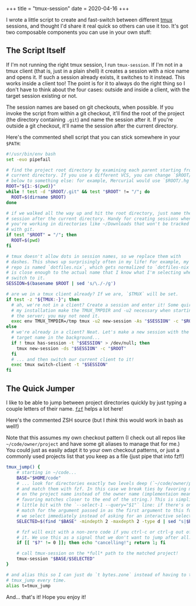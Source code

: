 +++
title = "tmux-session"
date = 2020-04-16
+++

I wrote a little script to create and fast-switch between different [tmux](https://github.com/tmux/tmux/wiki) sessions, and thought I'd share it real quick so others can use it too.
It's got two composable components you can use in your own stuff:

<!-- more -->

## The Script Itself

If I'm not running the right tmux session, I run `tmux-session`.
If I'm not in a tmux client (that is, just in a plain shell) it creates a session with a nice name and opens it.
If such a session already exists, it switches to it instead.
This works inside a client too!
The point is for it to always do the right thing so I don't have to think about the four cases: outside and inside a client, with the target session existing or not.

The session names are based on git checkouts, when possible.
If you invoke the script from within a git checkout, it'll find the root of the project (the directory containing `.git`) and name the session after it.
If you're outside a git checkout, it'll name the session after the current directory.

Here's the commented shell script that you can stick somewhere in your `$PATH`:

```sh
#!/usr/bin/env bash
set -euo pipefail

# find the project root directory by examining each parent starting from the
# current directory. If you use a different VCS, you can change `$ROOT/.git`
# below to something else: for example, Mercurial would use `$ROOT/.hg`.
ROOT="${1:-$(pwd)}"
while ! test -d "$ROOT/.git" && test "$ROOT" != "/"; do
  ROOT=$(dirname $ROOT)
done

# if we walked all the way up and hit the root directory, just name the
# session after the current directory. Handy for creating sessions when
# you're working in directories like ~/Downloads that won't be tracked
# with git.
if test "$ROOT" = "/"; then
  ROOT=$(pwd)
fi

# tmux doesn't allow dots in session names, so we replace them with
# dashes. This shows up surprisingly often in my life! For example, my dotfiles
# repo is named `dotfiles.nix`, which gets normalized to `dotfiles-nix`. This
# is close enough to the actual name that I know what I'm selecting when I
# switch to it.
SESSION=$(basename $ROOT | sed 's/\./-/g')

# are we in a tmux client already? If we are, `$TMUX` will be set.
if test -z "${TMUX:-}"; then
  # ah, we're not in a client? Create a session and enter it! Some quirk in
  # my installation make the TMUX_TMPDIR and -u2 necessary when starting
  # the server; you may not need it.
  exec env TMUX_TMPDIR=/tmp tmux -u2 new-session -As "$SESSION" -c "$ROOT"
else
  # we're already in a client? Neat. Let's make a new session with the
  # target name in the background...
  if ! tmux has-session -t "$SESSION" > /dev/null; then
    tmux new-session -ds "$SESSION" -c "$ROOT"
  fi
  # ... and then switch our current client to it!
  exec tmux switch-client -t "$SESSION"
fi
```

## The Quick Jumper

I like to be able to jump between project directories quickly by just typing a couple letters of their name.
[`fzf`](https://github.com/junegunn/fzf) helps a lot here!

Here's the commented ZSH source (but I *think* this would work in bash as well!)

Note that this assumes my own checkout pattern (I check out all repos like `~/code/owner/project` and have some git aliases to manage that for me.)
You could just as easily adapt it to your own checkout patterns, or just a commonly used projects list that you keep as a file (just pipe that into fzf!)

```sh
tmux_jump() {
    # starting in ~/code...
    BASE="$HOME/code"
    # ... look for directories exactly two levels deep (`~/code/owner/project`)
    # and match them with fzf. In this case we break ties by favoring matches
    # on the project name instead of the owner name (implementaion means
    # favoring matches closer to the end of the string.) This is simplified a
    # little bit with the `--select-1 --query="$1"` line: if there's only one
    # match for the argument passed in as the first argument to this function,
    # we select immediately instead of asking for an interactive selection.
    SELECTED=$(find "$BASE" -mindepth 2 -maxdepth 2 -type d | sed "s|$BASE/||g" | fzf --tiebreak=end --select-1 --query="$1")

    # fzf will exit with a non-zero code if you ctrl-c or ctrl-g out of
    # it. We use this as a signal that we don't want to jump after all.
    if [[ "$?" != 0 ]]; then echo "cancelling!"; return 1; fi

    # call tmux-session on the *full* path to the matched project!
    tmux-session "$BASE/$SELECTED"
}

# and alias this so I can just do `t bytes.zone` instead of having to type
# tmux_jump every time.
alias t=tmux_jump
```

And... that's it!
Hope you enjoy it!
